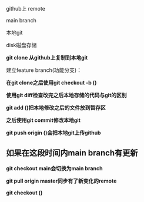 github上 remote  

main branch 

本地git

disk磁盘存储 





**git clone  从github上复制到本地git**

建立feature branch(功能分支)：

**在git clone之后使用git checkout -b ()**

**使用git diff检查改完之后本地存储的代码与git的区别**

**git add ()把本地修改之后的文件放到暂存区** 

**之后使用git commit修改本地git**

**git push origin ()会把本地git上传github**

## 如果在这段时间内main branch有更新

**git checkout main会切换为main branch**

**git pull origin master同步有了新变化的remote**

**git checkout ()**

